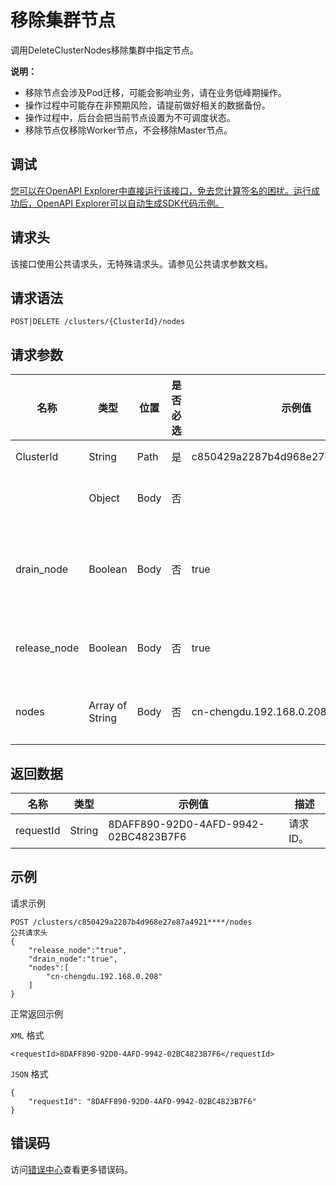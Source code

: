 # 移除集群节点

调用DeleteClusterNodes移除集群中指定节点。

**说明：**

-   移除节点会涉及Pod迁移，可能会影响业务，请在业务低峰期操作。
-   操作过程中可能存在非预期风险，请提前做好相关的数据备份。
-   操作过程中，后台会把当前节点设置为不可调度状态。
-   移除节点仅移除Worker节点，不会移除Master节点。

## 调试

[您可以在OpenAPI Explorer中直接运行该接口，免去您计算签名的困扰。运行成功后，OpenAPI Explorer可以自动生成SDK代码示例。](https://api.aliyun.com/#product=CS&api=DeleteClusterNodes&type=ROA&version=2015-12-15)

## 请求头

该接口使用公共请求头，无特殊请求头。请参见公共请求参数文档。

## 请求语法

```
POST|DELETE /clusters/{ClusterId}/nodes 
```

## 请求参数

|名称|类型|位置|是否必选|示例值|描述|
|--|--|--|----|---|--|
|ClusterId|String|Path|是|c850429a2287b4d968e27e87a4921\*\*\*\*|集群ID。 |
| |Object|Body|否| |请求体参数。 |
|drain\_node|Boolean|Body|否|true|是否自动排空节点上的Pod。 |
|release\_node|Boolean|Body|否|true|是否同时移除ECS。 |
|nodes|Array of String|Body|否|cn-chengdu.192.168.0.208|移除节点名称。 |

## 返回数据

|名称|类型|示例值|描述|
|--|--|---|--|
|requestId|String|8DAFF890-92D0-4AFD-9942-02BC4823B7F6|请求ID。 |

## 示例

请求示例

```
POST /clusters/c850429a2287b4d968e27e87a4921****/nodes 
公共请求头
{
    "release_node":"true",
    "drain_node":"true",
    "nodes":[
        "cn-chengdu.192.168.0.208"
    ]
}
```

正常返回示例

`XML` 格式

```
<requestId>8DAFF890-92D0-4AFD-9942-02BC4823B7F6</requestId>
```

`JSON` 格式

```
{
    "requestId": "8DAFF890-92D0-4AFD-9942-02BC4823B7F6"
}
```

## 错误码

访问[错误中心](https://error-center.aliyun.com/status/product/CS)查看更多错误码。

